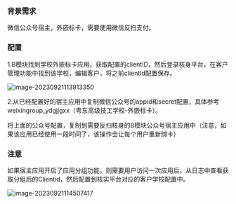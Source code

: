 ### 背景需求

微信公众号宿主，外嵌标卡，需要使用微信反扫支付。



### 配置

1.B模块找到学校外嵌标卡应用，获取配置的clientID，然后登录核身平台，在客户管理功能中找到该学校，编辑客户，将之前clientId配置保存。

![image-20230921113913350](https://alex-img-1253982387.cos.ap-nanjing.myqcloud.com/Typora-wm/202309211139753.png)

2.从已经配置好的宿主应用中复制微信公众号的appid和secret配置，具体参考weixingroup_ydgjjgxx（粤东高级技工学校-外嵌标卡）。

将上面的公众号配置，复制到需要反扫核身的B模块公众号宿主应用中（注意，如果该应用已经使用一段时间了，该操作会让每个用户重新绑卡）

### 注意

如果宿主应用开启了应用分组功能，则需要用户访问一次应用后，从日志中查看获取分组后的Clientid，然后配置到核实平台对应的客户学校配置中。

![image-20230921114507417](https://alex-img-1253982387.cos.ap-nanjing.myqcloud.com/Typora-wm/202309211145489.png)



